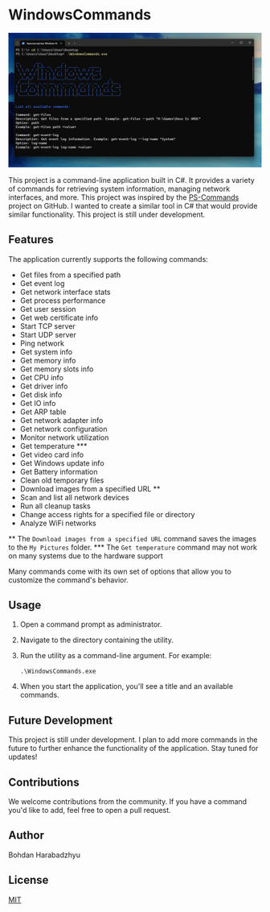 # WindowsCommands
![Image 1](Screenshots/Screen1.png)

This project is a command-line application built in C#. It provides a variety of commands for retrieving system information, managing network interfaces, and more.
This project was inspired by the [PS-Commands](https://github.com/Lifailon/PS-Commands) project on GitHub. I wanted to create a similar tool in C# that would provide similar functionality. This project is still under development.

## Features
The application currently supports the following commands:

- Get files from a specified path
- Get event log
- Get network interface stats
- Get process performance
- Get user session
- Get web certificate info
- Start TCP server
- Start UDP server
- Ping network
- Get system info
- Get memory info
- Get memory slots info
- Get CPU info
- Get driver info
- Get disk info
- Get IO info
- Get ARP table
- Get network adapter info
- Get network configuration
- Monitor network utilization
- Get temperature ***
- Get video card info
- Get Windows update info
- Get Battery information
- Clean old temporary files
- Download images from a specified URL **
- Scan and list all network devices
- Run all cleanup tasks
- Change access rights for a specified file or directory
- Analyze WiFi networks

** The `Download images from a specified URL` command saves the images to the `My Pictures` folder.
*** The `Get temperature` command may not work on many systems due to the hardware support

Many commands come with its own set of options that allow you to customize the command's behavior.

## Usage

1. Open a command prompt as administrator.
2. Navigate to the directory containing the utility.
3. Run the utility as a command-line argument. For example:

    ```
    .\WindowsCommands.exe
    ```
4. When you start the application, you'll see a title and an available commands.

## Future Development

This project is still under development. I plan to add more commands in the future to further enhance the functionality of the application. Stay tuned for updates!

## Contributions

We welcome contributions from the community. If you have a command you'd like to add, feel free to open a pull request.

## Author

Bohdan Harabadzhyu

## License

[MIT](https://choosealicense.com/licenses/mit/)
